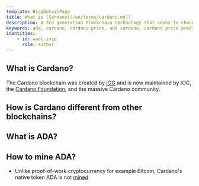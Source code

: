 ```yaml
---
template: BlogDetailPage
title: What is [Cardano](/en/terms/cardano.md)?
description: A 3rd generation blockchain technology that seeks to change the world.
keywords: ada, cardano, cardano price, ada cardano, cardano price prediction, cardano prediction, crypto, crypto cardano, ethereum, bitcoin, cardano stock, cardano news
identities: 
    - id: wael-ivie
      role: author
---
```


## What is Cardano?

The Cardano blockchain was created by [IOG](/en/terms/iog.md) and is now maintained by IOG, the [Cardano Foundation](/en/terms/cardano-foundation.md), and the massive Cardano community.

## How is Cardano different from other blockchains?

## What is ADA?

## How to mine ADA?

- Unlike proof-of-work cryptocurrency for example Bitcoin, Cardano's native token ADA is not [mined](/en/terms/crypto-mining.md)